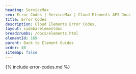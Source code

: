 ```yaml
---
heading: ServiceMax
seo: Error Codes | ServiceMax | Cloud Elements API Docs
title: Error Codes
description: Cloud Elements Error Codes.
layout: sidebarelementdoc
breadcrumbs: /docs/elements.html
elementId: 169
parent: Back to Element Guides
order: 40
sitemap: false
---
```


{% include error-codes.md %}
